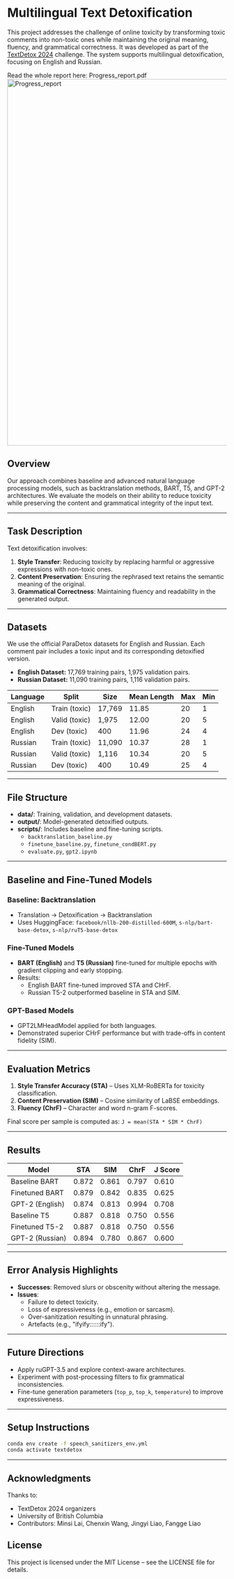 
# Multilingual Text Detoxification

This project addresses the challenge of online toxicity by transforming toxic comments into non-toxic ones while maintaining the original meaning, fluency, and grammatical correctness. It was developed as part of the [TextDetox 2024](https://github.com/pan-webis-de/pan-code/tree/master/clef24/text-detoxification) challenge. The system supports multilingual detoxification, focusing on English and Russian.

Read the whole report here: Progress_report.pdf
<img width="595" height="841" alt="Progress_report" src="https://github.com/user-attachments/assets/175a03fe-d704-474e-99b4-cfcdccc09bee" />


## Overview

Our approach combines baseline and advanced natural language processing models, such as backtranslation methods, BART, T5, and GPT-2 architectures. We evaluate the models on their ability to reduce toxicity while preserving the content and grammatical integrity of the input text.

---

## Task Description

Text detoxification involves:
1. **Style Transfer**: Reducing toxicity by replacing harmful or aggressive expressions with non-toxic ones.
2. **Content Preservation**: Ensuring the rephrased text retains the semantic meaning of the original.
3. **Grammatical Correctness**: Maintaining fluency and readability in the generated output.

---

## Datasets

We use the official ParaDetox datasets for English and Russian. Each comment pair includes a toxic input and its corresponding detoxified version.

- **English Dataset:** 17,769 training pairs, 1,975 validation pairs.
- **Russian Dataset:** 11,090 training pairs, 1,116 validation pairs.


| Language | Split          | Size   | Mean Length | Max | Min |
|----------|----------------|--------|-------------|-----|-----|
| English  | Train (toxic)  | 17,769 | 11.85       | 20  | 1   |
| English  | Valid (toxic)  | 1,975  | 12.00       | 20  | 5   |
| English  | Dev (toxic)    | 400    | 11.96       | 24  | 4   |
| Russian  | Train (toxic)  | 11,090 | 10.37       | 28  | 1   |
| Russian  | Valid (toxic)  | 1,116  | 10.34       | 20  | 5   |
| Russian  | Dev (toxic)    | 400    | 10.49       | 25  | 4   |

---

## File Structure

- **data/**: Training, validation, and development datasets.
- **output/**: Model-generated detoxified outputs.
- **scripts/**: Includes baseline and fine-tuning scripts.
  - `backtranslation_baseline.py`
  - `finetune_baseline.py`, `finetune_condBERT.py`
  - `evaluate.py`, `gpt2.ipynb`

---

## Baseline and Fine-Tuned Models

### Baseline: Backtranslation
- Translation → Detoxification → Backtranslation
- Uses HuggingFace: `facebook/nllb-200-distilled-600M`, `s-nlp/bart-base-detox`, `s-nlp/ruT5-base-detox`

### Fine-Tuned Models
- **BART (English)** and **T5 (Russian)** fine-tuned for multiple epochs with gradient clipping and early stopping.
- Results:
  - English BART fine-tuned improved STA and CHrF.
  - Russian T5-2 outperformed baseline in STA and SIM.

### GPT-Based Models
- GPT2LMHeadModel applied for both languages.
- Demonstrated superior CHrF performance but with trade-offs in content fidelity (SIM).

---

## Evaluation Metrics

1. **Style Transfer Accuracy (STA)** – Uses XLM-RoBERTa for toxicity classification.
2. **Content Preservation (SIM)** – Cosine similarity of LaBSE embeddings.
3. **Fluency (ChrF)** – Character and word n-gram F-scores.

Final score per sample is computed as: `J = mean(STA * SIM * ChrF)`

---

## Results

| Model             | STA     | SIM     | ChrF     | J Score  |
|------------------|---------|---------|----------|----------|
| Baseline BART     | 0.872   | 0.861   | 0.797    | 0.610    |
| Finetuned BART    | 0.879   | 0.842   | 0.835    | 0.625    |
| GPT-2 (English)   | 0.874   | 0.813   | 0.994    | 0.708    |
| Baseline T5       | 0.887   | 0.818   | 0.750    | 0.556    |
| Finetuned T5-2    | 0.887   | 0.818   | 0.750    | 0.556    |
| GPT-2 (Russian)   | 0.894   | 0.780   | 0.867    | 0.600    |

---

## Error Analysis Highlights

- **Successes**: Removed slurs or obscenity without altering the message.
- **Issues**:
  - Failure to detect toxicity.
  - Loss of expressiveness (e.g., emotion or sarcasm).
  - Over-sanitization resulting in unnatural phrasing.
  - Artefacts (e.g., "ifyify::::::ify").

---

## Future Directions

- Apply ruGPT-3.5 and explore context-aware architectures.
- Experiment with post-processing filters to fix grammatical inconsistencies.
- Fine-tune generation parameters (`top_p`, `top_k`, `temperature`) to improve expressiveness.

---

## Setup Instructions

```bash
conda env create -f speech_sanitizers_env.yml
conda activate textdetox
```

---

## Acknowledgments

Thanks to:
- TextDetox 2024 organizers
- University of British Columbia
- Contributors: Minsi Lai, Chenxin Wang, Jingyi Liao, Fangge Liao

## License

This project is licensed under the MIT License – see the LICENSE file for details.
